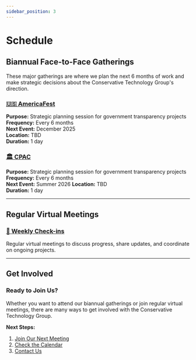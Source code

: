```yaml
---
sidebar_position: 3
---
```


# Schedule

## Biannual Face-to-Face Gatherings

These major gatherings are where we plan the next 6 months of work and make strategic decisions about the Conservative Technology Group's direction.

### [🇺🇸 AmericaFest](/docs/events/americafest-2025)

**Purpose:** Strategic planning session for government transparency projects  
**Frequency:** Every 6 months  
**Next Event:** December 2025  
**Location:** TBD  
**Duration:** 1 day

### [🏛️ CPAC](/docs/events/cpac-2026)

**Purpose:** Strategic planning session for government transparency projects  
**Frequency:** Every 6 months  
**Next Event:** Summer 2026
**Location:** TBD  
**Duration:** 1 day 

---

## Regular Virtual Meetings

### [📅 Weekly Check-ins](/docs/meetings)

Regular virtual meetings to discuss progress, share updates, and coordinate on ongoing projects.

---

## Get Involved

### Ready to Join Us?

Whether you want to attend our biannual gatherings or join regular virtual meetings, there are many ways to get involved with the Conservative Technology Group.

**Next Steps:**
1. [Join Our Next Meeting](/docs/meetings)
2. [Check the Calendar](/calendar)
2. [Contact Us](/docs/contact)
